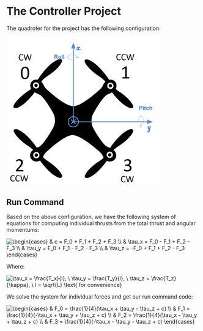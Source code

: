 # The Controller Project

The quadroter for the project has the following configuration:

<img src="drone.png" width=400 />

## Run Command

Based on the above configuration, we have the following system of equations for computing individual thrusts from the total thrust and angular momentums:

<img src="https://latex.codecogs.com/gif.latex?\begin{cases}&space;&&space;c&space;=&space;F_0&space;&plus;&space;F_1&space;&plus;&space;F_2&space;&plus;&space;F_3&space;\\&space;&&space;\tau_x&space;=&space;F_0&space;-&space;F_1&space;&plus;&space;F_2&space;-&space;F_3&space;\\&space;&&space;\tau_y&space;=&space;F_0&space;&plus;&space;F_1&space;-&space;F_2&space;-&space;F_3&space;\\&space;&&space;\tau_z&space;=&space;-F_0&space;&plus;&space;F_1&space;&plus;&space;F_2&space;-&space;F_3&space;\end{cases}" title="\begin{cases} & c = F_0 + F_1 + F_2 + F_3 \\ & \tau_x = F_0 - F_1 + F_2 - F_3 \\ & \tau_y = F_0 + F_1 - F_2 - F_3 \\ & \tau_z = -F_0 + F_1 + F_2 - F_3 \end{cases}" />

Where:

<img src="https://latex.codecogs.com/gif.latex?\tau_x&space;=&space;\frac{T_x}{l},&space;\&space;\tau_y&space;=&space;\frac{T_y}{l},&space;\&space;\tau_z&space;=&space;\frac{T_z}{\kappa},&space;\&space;l&space;=&space;\sqrt{L}&space;\text{&space;for&space;convenience}" title="\tau_x = \frac{T_x}{l}, \ \tau_y = \frac{T_y}{l}, \ \tau_z = \frac{T_z}{\kappa}, \ l = \sqrt{L} \text{ for convenience}" />

We solve the system for individual forces and get our run command code:

<img src="https://latex.codecogs.com/gif.latex?\begin{cases}&space;&&space;F_0&space;=&space;\frac{1}{4}(\tau_x&space;&plus;&space;\tau_y&space;-&space;\tau_z&space;&plus;&space;c)&space;\\&space;&&space;F_1&space;=&space;\frac{1}{4}(-\tau_x&space;&plus;&space;\tau_y&space;&plus;&space;\tau_z&space;&plus;&space;c)&space;\\&space;&&space;F_2&space;=&space;\frac{1}{4}(\tau_x&space;-&space;\tau_y&space;&plus;&space;\tau_z&space;&plus;&space;c)&space;\\&space;&&space;F_3&space;=&space;\frac{1}{4}(-\tau_x&space;-&space;\tau_y&space;-&space;\tau_z&space;&plus;&space;c)&space;\end{cases}" title="\begin{cases} & F_0 = \frac{1}{4}(\tau_x + \tau_y - \tau_z + c) \\ & F_1 = \frac{1}{4}(-\tau_x + \tau_y + \tau_z + c) \\ & F_2 = \frac{1}{4}(\tau_x - \tau_y + \tau_z + c) \\ & F_3 = \frac{1}{4}(-\tau_x - \tau_y - \tau_z + c) \end{cases}" />


